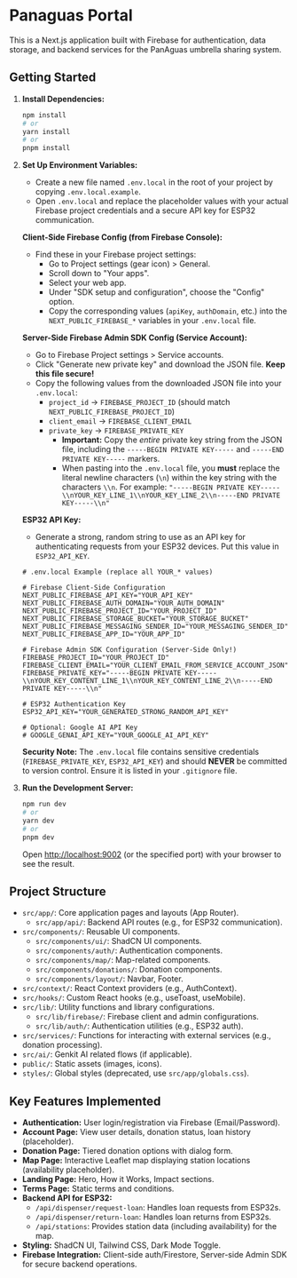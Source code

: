 
# Panaguas Portal

This is a Next.js application built with Firebase for authentication, data storage, and backend services for the PanAguas umbrella sharing system.

## Getting Started

1.  **Install Dependencies:**
    ```bash
    npm install
    # or
    yarn install
    # or
    pnpm install
    ```

2.  **Set Up Environment Variables:**

    *   Create a new file named `.env.local` in the root of your project by copying `.env.local.example`.
    *   Open `.env.local` and replace the placeholder values with your actual Firebase project credentials and a secure API key for ESP32 communication.

    **Client-Side Firebase Config (from Firebase Console):**
    *   Find these in your Firebase project settings:
        *   Go to Project settings (gear icon) > General.
        *   Scroll down to "Your apps".
        *   Select your web app.
        *   Under "SDK setup and configuration", choose the "Config" option.
        *   Copy the corresponding values (`apiKey`, `authDomain`, etc.) into the `NEXT_PUBLIC_FIREBASE_*` variables in your `.env.local` file.

    **Server-Side Firebase Admin SDK Config (Service Account):**
    *   Go to Firebase Project settings > Service accounts.
    *   Click "Generate new private key" and download the JSON file. **Keep this file secure!**
    *   Copy the following values from the downloaded JSON file into your `.env.local`:
        *   `project_id` -> `FIREBASE_PROJECT_ID` (should match `NEXT_PUBLIC_FIREBASE_PROJECT_ID`)
        *   `client_email` -> `FIREBASE_CLIENT_EMAIL`
        *   `private_key` -> `FIREBASE_PRIVATE_KEY`
            *   **Important:** Copy the *entire* private key string from the JSON file, including the `-----BEGIN PRIVATE KEY-----` and `-----END PRIVATE KEY-----` markers.
            *   When pasting into the `.env.local` file, you **must** replace the literal newline characters (`\n`) within the key string with the characters `\\n`. For example: `"-----BEGIN PRIVATE KEY-----\\nYOUR_KEY_LINE_1\\nYOUR_KEY_LINE_2\\n-----END PRIVATE KEY-----\\n"`

    **ESP32 API Key:**
    *   Generate a strong, random string to use as an API key for authenticating requests from your ESP32 devices. Put this value in `ESP32_API_KEY`.

    ```dotenv
    # .env.local Example (replace all YOUR_* values)

    # Firebase Client-Side Configuration
    NEXT_PUBLIC_FIREBASE_API_KEY="YOUR_API_KEY"
    NEXT_PUBLIC_FIREBASE_AUTH_DOMAIN="YOUR_AUTH_DOMAIN"
    NEXT_PUBLIC_FIREBASE_PROJECT_ID="YOUR_PROJECT_ID"
    NEXT_PUBLIC_FIREBASE_STORAGE_BUCKET="YOUR_STORAGE_BUCKET"
    NEXT_PUBLIC_FIREBASE_MESSAGING_SENDER_ID="YOUR_MESSAGING_SENDER_ID"
    NEXT_PUBLIC_FIREBASE_APP_ID="YOUR_APP_ID"

    # Firebase Admin SDK Configuration (Server-Side Only!)
    FIREBASE_PROJECT_ID="YOUR_PROJECT_ID"
    FIREBASE_CLIENT_EMAIL="YOUR_CLIENT_EMAIL_FROM_SERVICE_ACCOUNT_JSON"
    FIREBASE_PRIVATE_KEY="-----BEGIN PRIVATE KEY-----\\nYOUR_KEY_CONTENT_LINE_1\\nYOUR_KEY_CONTENT_LINE_2\\n-----END PRIVATE KEY-----\\n"

    # ESP32 Authentication Key
    ESP32_API_KEY="YOUR_GENERATED_STRONG_RANDOM_API_KEY"

    # Optional: Google AI API Key
    # GOOGLE_GENAI_API_KEY="YOUR_GOOGLE_AI_API_KEY"
    ```

    **Security Note:** The `.env.local` file contains sensitive credentials (`FIREBASE_PRIVATE_KEY`, `ESP32_API_KEY`) and should **NEVER** be committed to version control. Ensure it is listed in your `.gitignore` file.

3.  **Run the Development Server:**
    ```bash
    npm run dev
    # or
    yarn dev
    # or
    pnpm dev
    ```

    Open [http://localhost:9002](http://localhost:9002) (or the specified port) with your browser to see the result.

## Project Structure

*   `src/app/`: Core application pages and layouts (App Router).
    *   `src/app/api/`: Backend API routes (e.g., for ESP32 communication).
*   `src/components/`: Reusable UI components.
    *   `src/components/ui/`: ShadCN UI components.
    *   `src/components/auth/`: Authentication components.
    *   `src/components/map/`: Map-related components.
    *   `src/components/donations/`: Donation components.
    *   `src/components/layout/`: Navbar, Footer.
*   `src/context/`: React Context providers (e.g., AuthContext).
*   `src/hooks/`: Custom React hooks (e.g., useToast, useMobile).
*   `src/lib/`: Utility functions and library configurations.
    *   `src/lib/firebase/`: Firebase client and admin configurations.
    *   `src/lib/auth/`: Authentication utilities (e.g., ESP32 auth).
*   `src/services/`: Functions for interacting with external services (e.g., donation processing).
*   `src/ai/`: Genkit AI related flows (if applicable).
*   `public/`: Static assets (images, icons).
*   `styles/`: Global styles (deprecated, use `src/app/globals.css`).

## Key Features Implemented

*   **Authentication:** User login/registration via Firebase (Email/Password).
*   **Account Page:** View user details, donation status, loan history (placeholder).
*   **Donation Page:** Tiered donation options with dialog form.
*   **Map Page:** Interactive Leaflet map displaying station locations (availability placeholder).
*   **Landing Page:** Hero, How it Works, Impact sections.
*   **Terms Page:** Static terms and conditions.
*   **Backend API for ESP32:**
    *   `/api/dispenser/request-loan`: Handles loan requests from ESP32s.
    *   `/api/dispenser/return-loan`: Handles loan returns from ESP32s.
    *   `/api/stations`: Provides station data (including availability) for the map.
*   **Styling:** ShadCN UI, Tailwind CSS, Dark Mode Toggle.
*   **Firebase Integration:** Client-side auth/Firestore, Server-side Admin SDK for secure backend operations.

